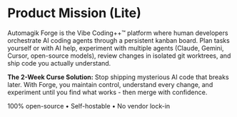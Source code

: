# Product Mission (Lite)

Automagik Forge is the Vibe Coding++™ platform where human developers orchestrate AI coding agents through a persistent kanban board. Plan tasks yourself or with AI help, experiment with multiple agents (Claude, Gemini, Cursor, open-source models), review changes in isolated git worktrees, and ship code you actually understand.

**The 2-Week Curse Solution:** Stop shipping mysterious AI code that breaks later. With Forge, you maintain control, understand every change, and experiment until you find what works - then merge with confidence.

100% open-source • Self-hostable • No vendor lock-in
